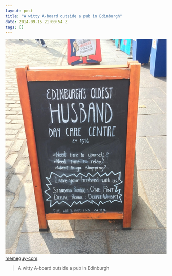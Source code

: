 ```yaml
---
layout: post
title: "A witty A-board outside a pub in Edinburgh"
date: 2014-09-15 21:00:54 Z
tags: []
---
```

![](/media/2014/09/97591987514.jpg)
[memeguy-com](http://memeguy-com.tumblr.com/post/97580018548/a-witty-a-board-outside-a-pub-in-edinburgh):

> A witty A-board outside a pub in Edinburgh
